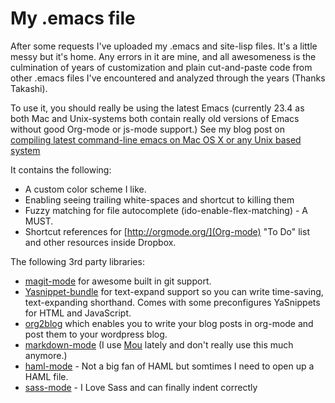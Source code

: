 # My .emacs file

After some requests I've uploaded my .emacs and site-lisp files. It's a little messy but it's home. Any errors in it are mine, and all awesomeness is the culmination of years of customization and plain cut-and-paste code from other .emacs files I've encountered and analyzed through the years (Thanks Takashi).

To use it, you should really be using the latest Emacs (currently 23.4 as both Mac and Unix-systems both contain really old versions of Emacs without good Org-mode or js-mode support.) See my blog post on [compiling latest command-line emacs on Mac OS X or any Unix based system](http://readystate4.com/2011/04/19/installing-latest-command-line-emacs-on-mac-os-x/)

It contains the following:

* A custom color scheme I like.
* Enabling seeing trailing white-spaces and shortcut to killing them
* Fuzzy matching for file autocomplete (ido-enable-flex-matching) - A MUST.
* Shortcut references for [http://orgmode.org/](Org-mode) "To Do" list and other resources inside Dropbox.

The following 3rd party libraries:

* [magit-mode](http://magit.github.com/magit/magit.html) for awesome built in git support.
* [Yasnippet-bundle](https://github.com/capitaomorte/yasnippet) for text-expand support so you can write time-saving, text-expanding shorthand. Comes with some preconfigures YaSnippets for HTML and JavaScript.
* [org2blog](https://github.com/punchagan/org2blog) which enables you to write your blog posts in org-mode and post them to your wordpress blog.
* [markdown-mode](https://github.com/defunkt/markdown-mode) (I use [Mou](http://mouapp.com/) lately and don't really use this much anymore.)
* [haml-mode](https://github.com/nex3/haml-mode) - Not a big fan of HAML but somtimes I need to open up a HAML file.
* [sass-mode](https://github.com/nex3/sass-mode) - I Love Sass and can finally indent correctly